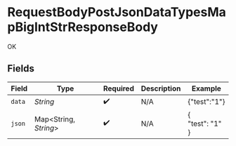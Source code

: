 # RequestBodyPostJsonDataTypesMapBigIntStrResponseBody

OK


## Fields

| Field                 | Type                  | Required              | Description           | Example               |
| --------------------- | --------------------- | --------------------- | --------------------- | --------------------- |
| `data`                | *String*              | :heavy_check_mark:    | N/A                   | {"test":"1"}          |
| `json`                | Map<String, *String*> | :heavy_check_mark:    | N/A                   | {<br/>"test": "1"<br/>} |